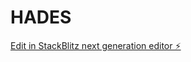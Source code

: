 # HADES

[Edit in StackBlitz next generation editor ⚡️](https://stackblitz.com/~/github.com/r3d91ll/HADES)